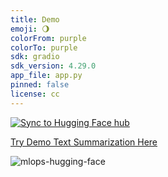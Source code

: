 ```yaml
---
title: Demo
emoji: 🌖
colorFrom: purple
colorTo: purple
sdk: gradio
sdk_version: 4.29.0
app_file: app.py
pinned: false
license: cc
---
```



[![Sync to Hugging Face hub](https://github.com/kaibrach/HF-Demo/actions/workflows/main.yml/badge.svg)](https://github.com/kaibrach/HF-Demo/actions/workflows/main.yml)


[Try Demo Text Summarization Here](https://huggingface.co/spaces/LTown-AI/HF-Demo)


![mlops-hugging-face](https://user-images.githubusercontent.com/58792/170845235-7f00d61c-ea36-4d28-82d0-3a9b8c0f1769.png)

